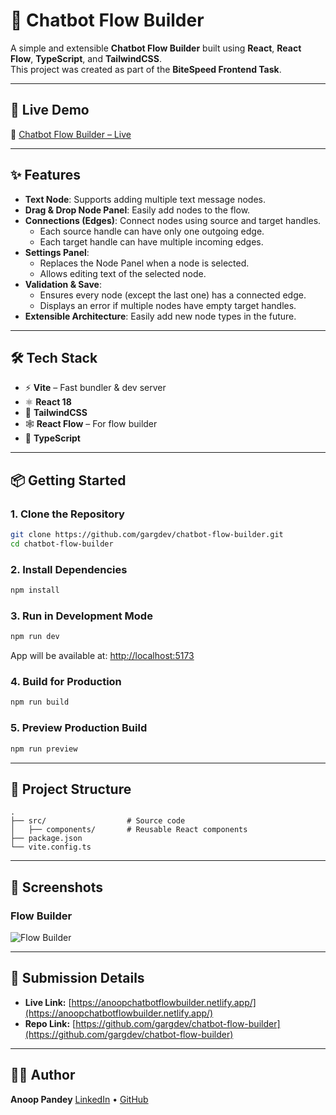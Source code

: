 # 🧩 Chatbot Flow Builder

A simple and extensible **Chatbot Flow Builder** built using **React**, **React Flow**, **TypeScript**, and **TailwindCSS**.  
This project was created as part of the **BiteSpeed Frontend Task**.

---

## 🚀 Live Demo

🔗 [Chatbot Flow Builder – Live](https://anoopchatbotflowbuilder.netlify.app/)

---

## ✨ Features

- **Text Node**: Supports adding multiple text message nodes.
- **Drag & Drop Node Panel**: Easily add nodes to the flow.
- **Connections (Edges)**: Connect nodes using source and target handles.
  - Each source handle can have only one outgoing edge.
  - Each target handle can have multiple incoming edges.
- **Settings Panel**:
  - Replaces the Node Panel when a node is selected.
  - Allows editing text of the selected node.
- **Validation & Save**:
  - Ensures every node (except the last one) has a connected edge.
  - Displays an error if multiple nodes have empty target handles.
- **Extensible Architecture**: Easily add new node types in the future.

---

## 🛠️ Tech Stack

- ⚡ **Vite** – Fast bundler & dev server
- ⚛️ **React 18**
- 🎨 **TailwindCSS**
- 🕸️ **React Flow** – For flow builder
- 🔧 **TypeScript**

---

## 📦 Getting Started

### 1. Clone the Repository

```bash
git clone https://github.com/gargdev/chatbot-flow-builder.git
cd chatbot-flow-builder
```

### 2. Install Dependencies

```bash
npm install
```

### 3. Run in Development Mode

```bash
npm run dev
```

App will be available at: [http://localhost:5173](http://localhost:5173)

### 4. Build for Production

```bash
npm run build
```

### 5. Preview Production Build

```bash
npm run preview
```

---

## 📂 Project Structure

```
.
├── src/                  # Source code
│   ├── components/       # Reusable React components
├── package.json
└── vite.config.ts
```

---

## 📸 Screenshots

### Flow Builder

![Flow Builder](https://raw.githubusercontent.com/gargdev/chatbot-flow-builder/main/screenshots/flow-builder.png)

---

## 📝 Submission Details

- **Live Link:** [https://anoopchatbotflowbuilder.netlify.app/](https://anoopchatbotflowbuilder.netlify.app/)
- **Repo Link:** [https://github.com/gargdev/chatbot-flow-builder](https://github.com/gargdev/chatbot-flow-builder)

---

## 👨‍💻 Author

**Anoop Pandey**
[LinkedIn](https://www.linkedin.com/in/anooppandey) • [GitHub](https://github.com/gargdev)

```

```
